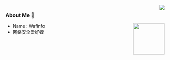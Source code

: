 <img align="right" src="https://github-readme-stats.vercel.app/api?username=wafinfo&count_private=true&show_icons=true&hide=prs&theme=radical" />

### About Me 👋

<img align='right' src="https://profile-counter.glitch.me/wafinfo/count.svg" width="100">

- Name : Wafinfo
- 网络安全爱好者

